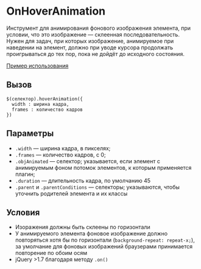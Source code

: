 # OnHoverAnimation
Инструмент для анимирования фонового изображения элемента, при условии, что это изображение — склеенная последовательность. Нужен для задач, при которых изображение, анимируемое при наведении на элемент, должно при уводе курсора продолжать проигрываться до тех пор, пока не дойдёт до исходного состояния.

[Пример использования](http://ser-gen.github.com/source/onHoverAnimation/demo.html)

## Вызов
    $(селектор).hoverAnimation({
      width : ширина кадра,
      frames : количество кадров
    })


## Параметры
* `.width` — ширина кадра, в пикселях;
* `.frames` — количество кадров, с 0;
* `.objAnimated` — селектор; указывается, если элемент с анимируемым фоном потомок элементов, к которым применяется плагин;
* `.duration` — длительность кадра, по умолчанию 45
* `.parent` и `.parentConditions` — селекторы; указываются, чтобы уточнить родителей элемента и их классы

## Условия
* Изоражения должны быть склеены по горизонтали
* У анимируемого элемента фоновое изображение должно повторяться хотя бы по горизонтали (`background-repeat: repeat-x;`), за умолчание для фоновых изображений браузерами принимается повторение по обоим осям
* jQuery >1.7 благодаря методу `.on()`
